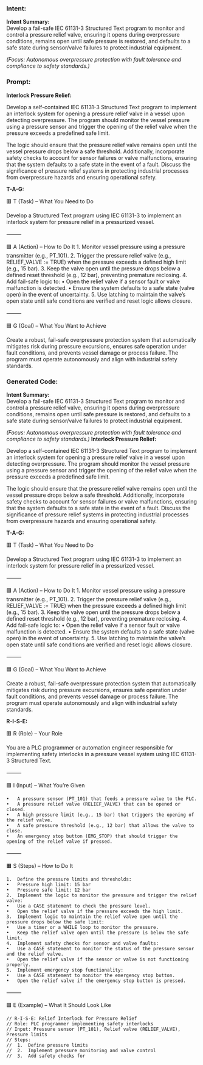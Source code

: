 ### Intent:
**Intent Summary:**  
Develop a fail-safe IEC 61131-3 Structured Text program to monitor and control a pressure relief valve, ensuring it opens during overpressure conditions, remains open until safe pressure is restored, and defaults to a safe state during sensor/valve failures to protect industrial equipment.  

*(Focus: Autonomous overpressure protection with fault tolerance and compliance to safety standards.)*

### Prompt:
**Interlock Pressure Relief:**

Develop a self-contained IEC 61131-3 Structured Text program to implement an interlock system for opening a pressure relief valve in a vessel upon detecting overpressure. The program should monitor the vessel pressure using a pressure sensor and trigger the opening of the relief valve when the pressure exceeds a predefined safe limit.

The logic should ensure that the pressure relief valve remains open until the vessel pressure drops below a safe threshold. Additionally, incorporate safety checks to account for sensor failures or valve malfunctions, ensuring that the system defaults to a safe state in the event of a fault. Discuss the significance of pressure relief systems in protecting industrial processes from overpressure hazards and ensuring operational safety.

**T-A-G:**

🟥 T (Task) – What You Need to Do

Develop a Structured Text program using IEC 61131-3 to implement an interlock system for pressure relief in a pressurized vessel.

⸻

🟩 A (Action) – How to Do It
	1.	Monitor vessel pressure using a pressure transmitter (e.g., PT_101).
	2.	Trigger the pressure relief valve (e.g., RELIEF_VALVE := TRUE) when the pressure exceeds a defined high limit (e.g., 15 bar).
	3.	Keep the valve open until the pressure drops below a defined reset threshold (e.g., 12 bar), preventing premature reclosing.
	4.	Add fail-safe logic to:
	•	Open the relief valve if a sensor fault or valve malfunction is detected.
	•	Ensure the system defaults to a safe state (valve open) in the event of uncertainty.
	5.	Use latching to maintain the valve’s open state until safe conditions are verified and reset logic allows closure.

⸻

🟦 G (Goal) – What You Want to Achieve

Create a robust, fail-safe overpressure protection system that automatically mitigates risk during pressure excursions, ensures safe operation under fault conditions, and prevents vessel damage or process failure. The program must operate autonomously and align with industrial safety standards.

### Generated Code:
**Intent Summary:**  
Develop a fail-safe IEC 61131-3 Structured Text program to monitor and control a pressure relief valve, ensuring it opens during overpressure conditions, remains open until safe pressure is restored, and defaults to a safe state during sensor/valve failures to protect industrial equipment.  

*(Focus: Autonomous overpressure protection with fault tolerance and compliance to safety standards.)*
**Interlock Pressure Relief:**

Develop a self-contained IEC 61131-3 Structured Text program to implement an interlock system for opening a pressure relief valve in a vessel upon detecting overpressure. The program should monitor the vessel pressure using a pressure sensor and trigger the opening of the relief valve when the pressure exceeds a predefined safe limit.

The logic should ensure that the pressure relief valve remains open until the vessel pressure drops below a safe threshold. Additionally, incorporate safety checks to account for sensor failures or valve malfunctions, ensuring that the system defaults to a safe state in the event of a fault. Discuss the significance of pressure relief systems in protecting industrial processes from overpressure hazards and ensuring operational safety.

**T-A-G:**

🟥 T (Task) – What You Need to Do

Develop a Structured Text program using IEC 61131-3 to implement an interlock system for pressure relief in a pressurized vessel.

⸻

🟩 A (Action) – How to Do It
	1.	Monitor vessel pressure using a pressure transmitter (e.g., PT_101).
	2.	Trigger the pressure relief valve (e.g., RELIEF_VALVE := TRUE) when the pressure exceeds a defined high limit (e.g., 15 bar).
	3.	Keep the valve open until the pressure drops below a defined reset threshold (e.g., 12 bar), preventing premature reclosing.
	4.	Add fail-safe logic to:
	•	Open the relief valve if a sensor fault or valve malfunction is detected.
	•	Ensure the system defaults to a safe state (valve open) in the event of uncertainty.
	5.	Use latching to maintain the valve’s open state until safe conditions are verified and reset logic allows closure.

⸻

🟦 G (Goal) – What You Want to Achieve

Create a robust, fail-safe overpressure protection system that automatically mitigates risk during pressure excursions, ensures safe operation under fault conditions, and prevents vessel damage or process failure. The program must operate autonomously and align with industrial safety standards.  

**R-I-S-E:**

🟥 R (Role) – Your Role

You are a PLC programmer or automation engineer responsible for implementing safety interlocks in a pressure vessel system using IEC 61131-3 Structured Text.

⸻

🟩 I (Input) – What You’re Given

	•	A pressure sensor (PT_101) that feeds a pressure value to the PLC.
	•	A pressure relief valve (RELIEF_VALVE) that can be opened or closed.
	•	A high pressure limit (e.g., 15 bar) that triggers the opening of the relief valve.
	•	A safe pressure threshold (e.g., 12 bar) that allows the valve to close.
	•	An emergency stop button (EMG_STOP) that should trigger the opening of the relief valve if pressed.

⸻

🟧 S (Steps) – How to Do It

	1.	Define the pressure limits and thresholds:
	•	Pressure high limit: 15 bar
	•	Pressure safe limit: 12 bar
	2.	Implement the logic to monitor the pressure and trigger the relief valve:
	•	Use a CASE statement to check the pressure level.
	•	Open the relief valve if the pressure exceeds the high limit.
	3.	Implement logic to maintain the relief valve open until the pressure drops below the safe limit:
	•	Use a timer or a WHILE loop to monitor the pressure.
	•	Keep the relief valve open until the pressure is below the safe limit.
	4.	Implement safety checks for sensor and valve faults:
	•	Use a CASE statement to monitor the status of the pressure sensor and the relief valve.
	•	Open the relief valve if the sensor or valve is not functioning properly.
	5.	Implement emergency stop functionality:
	•	Use a CASE statement to monitor the emergency stop button.
	•	Open the relief valve if the emergency stop button is pressed.

⸻

🟩 E (Example) – What It Should Look Like

	// R-I-S-E: Relief Interlock for Pressure Relief
	// Role: PLC programmer implementing safety interlocks
	// Input: Pressure sensor (PT_101), Relief valve (RELIEF_VALVE), Pressure limits
	// Steps:
	//	1.	Define pressure limits
	//	2.	Implement pressure monitoring and valve control
	//	3.	Add safety checks for

